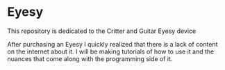 # Eyesy
This repository is dedicated to the Critter and Guitar Eyesy device 

After purchasing an Eyesy I quickly realized that there is a lack of content on the internet about it. I will be making tutorials of how to use it and the nuances that come along with the programming side of it.

